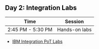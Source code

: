 <h2 style="color:black">Day 2: Integration Labs</h2>

Time | Session 
--------------|----------
2:45 PM - 5:30 PM | Hands-on labs



  - [IBM Integration PoT Labs](https://jjodl.github.io/cp4i-pot-public/)
 
